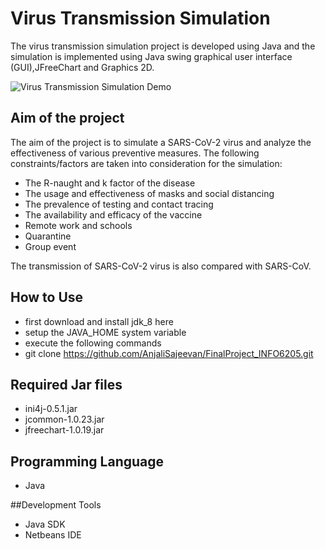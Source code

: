 # Virus Transmission Simulation
The virus transmission simulation project is developed using Java and the simulation is implemented using Java swing graphical user interface (GUI),JFreeChart and Graphics 2D. 

![Virus Transmission Simulation Demo](demo/project.gif)

## Aim of the project

The aim of the project is to simulate a SARS-CoV-2 virus and analyze the effectiveness of various preventive measures. The following constraints/factors are taken into consideration for the simulation:

- The R-naught and k factor of the disease
- The usage and effectiveness of masks and social distancing
- The prevalence of testing and contact tracing
- The availability and efficacy of the vaccine
- Remote work and schools
- Quarantine
- Group event

The transmission of SARS-CoV-2 virus is also compared with SARS-CoV.

## How to Use
 - first download and install jdk_8 here
 - setup the JAVA_HOME system variable
 - execute the following commands
 - git clone https://github.com/AnjaliSajeevan/FinalProject_INFO6205.git
   
## Required Jar files 
- ini4j-0.5.1.jar
- jcommon-1.0.23.jar
- jfreechart-1.0.19.jar

## Programming Language 
- Java

##Development Tools
- Java SDK
- Netbeans IDE